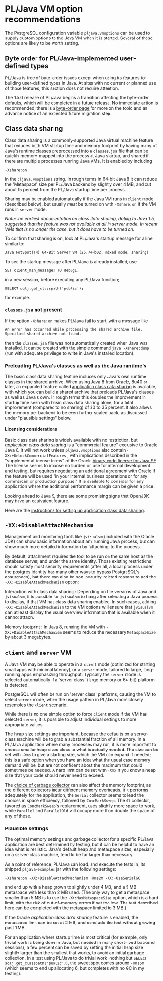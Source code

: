 # PL/Java VM option recommendations

The PostgreSQL configuration variable `pljava.vmoptions` can be used to
supply custom options to the Java VM when it is started. Several of these
options are likely to be worth setting.

## Byte order for PL/Java-implemented user-defined types

PL/Java is free of byte-order issues except when using its features for building
user-defined types in Java. At sites with no current or planned use of
those features, this section does not require attention.

The 1.5.0 release of PL/Java begins a transition affecting the byte-order
defaults, which will be completed in a future release. No immediate action is
recommended; there is a [byte-order page](../use/byteorder.html) for more on
the topic and an advance notice of an expected future migration step.

## Class data sharing

Class data sharing is a commonly-supported Java virtual machine feature
that reduces both VM startup time and memory footprint by having many of
Java's runtime classes preprocessed into a `classes.jsa` file that can
be quickly memory-mapped into the process at Java startup, and shared
if there are multiple processes running Java VMs. It is enabled by including

    -Xshare:on

in the `pljava.vmoptions` string. In rough terms in 64-bit Java 8 it can
reduce the 'Metaspace' size per PL/Java backend by slightly over 4 MB, and
cut about 15 percent from the PL/Java startup time per process.

Sharing may be enabled automatically if the Java VM runs in `client` mode
(described below), but usually *must* be turned on with `-Xshare:on` if the
VM runs in `server` mode.

*Note: the earliest documentation on class data sharing, dating to Java 1.5,
suggested that the feature was not available at all in server mode. In recent
VMs that is no longer the case, but it does have to be turned on.*

To confirm that sharing is on, look at PL/Java's startup message for a line
similar to:

    Java HotSpot(TM) 64-Bit Server VM (25.74-b02, mixed mode, sharing)

To see the startup message after PL/Java is already installed, use

    SET client_min_messages TO debug1;

in a new session, before executing any PL/Java function;

    SELECT sqlj.get_classpath('public');

for example.

### `classes.jsa` not present

If the option `-Xshare:on` makes PL/Java fail to start, with a message like

    An error has occurred while processing the shared archive file.
    Specified shared archive not found.

then the `classes.jsa` file was not automatically created when Java was
installed. It can be created with the simple command `java -Xshare:dump`
(run with adequate privilege to write in Java's installed location).

### Preloading PL/Java's classes as well as the Java runtime's

The basic class data sharing feature includes only Java's own runtime
classes in the shared archive. When using Java 8 from Oracle, 8u40 or
later, an expanded feature called [application class data sharing][appcds]
is available, with which you can build a shared archive that preloads
PL/Java's classes as well as Java's own. In rough terms this doubles the
improvement in startup time seen with basic class data sharing alone,
for a total improvement (compared to no sharing) of 30 to 35 percent.
It also allows the memory per backend to be even further
scaled back, as discussed under "plausible settings" below.

#### Licensing considerations

Basic class data sharing is widely available with no restriction, but
*application class data sharing* is a "commercial feature" exclusive to
Oracle Java 8. It will not work unless `pljava.vmoptions` also contain
`-XX:+UnlockCommercialFeatures` , with implications described in the
"supplemental license terms" of the Oracle
[binary code license for Java SE][bcl]. The license seems
to impose no burden on use for internal development and testing, but requires
negotiating an additional agreement with Oracle if the feature will be used
"in your internal business operations or for any commercial or production
purpose." It is available to consider for any application where the
additional performance margin can be given a price.

Looking ahead to Java 9, there are some promising signs that OpenJDK may have
an equivalent feature.

Here are the [instructions for setting up application class data sharing][iads].

[appcds]: http://docs.oracle.com/javase/8/docs/technotes/tools/unix/java.html#app_class_data_sharing
[bcl]: http://www.oracle.com/technetwork/java/javase/terms/license/index.html
[iads]: appcds.html

## `-XX:+DisableAttachMechanism`

Management and monitoring tools like `jvisualvm` (included with the Oracle JDK)
can show basic information about any running Java process, but can show much
more detailed information by 'attaching' to the process.

By default, attachment requires the tool to be run on the same host as the
database server, and under the same identity. Those existing restrictions
should satisfy most security requirements (after all, a local process under
the postgres identity has many other ways to bypass PostgreSQL's assurances),
but there can also be non-security-related reasons to add the
`-XX:+DisableAttachMechanism` option:

Interaction with class data sharing
: Depending on the versions of Java and `jvisualvm`, it is possible for
    `jvisualvm` to hang after selecting a Java process to display, if that VM
    has class data sharing enabled. In such cases, adding
    `-XX:+DisableAttachMechanism` to the VM options will ensure that `jvisualvm`
    can at least display the usual overview information that is available when
    it cannot attach.

Memory footprint
: In Java 8, running the VM with `-XX:+DisableAttachMechanism` seems to
    reduce the necessary `MetaspaceSize` by about 3 megabytes.

## `client` and `server` VM

A Java VM may be able to operate in a `client` mode (optimized for starting
small apps with minimal latency), or a `server` mode, tailored to large,
long-running apps emphasizing throughput. Typically the `server` mode is
selected automatically if a 'server class' (large memory or 64-bit) platform
is detected.

PostgreSQL will often be run on 'server class' platforms, causing the VM to
select `server` mode, when the usage pattern in PL/Java more closely resembles
the `client` scenario.

While there is no one simple option to force `client` mode if the VM has
selected `server`, it is possible to adjust individual settings to more
appropriate values.

The heap size settings are important, because the defaults on a server-class
machine will be to grab a substantial fraction of all memory. In a PL/Java
application where many processes may run, it is more important to choose
smaller heap sizes close to what is actually needed. The size can be set
with `-Xms` to give a starting size, which the VM can expand if needed; this
is a safe option when you have an idea what the usual case memory demand will
be, but are not confident about the maximum that could sometimes be needed.
A hard limit can be set with `-Xmx` if you know a heap size that your code
should never need to exceed.

The [choice of garbage collector][gcchoice] can also affect the memory
footprint, as the different collectors incur different memory overheads.
If it performs adequately for the application, the `Serial` collector
seems to lead the choices in space efficiency, followed by `ConcMarkSweep`.
The `G1` collector, favored as `ConcMarkSweep`'s replacement, uses slightly
more space to work, while `Parallel` and `ParallelOld` will occupy more than
double the space of any of these.

[gcchoice]: https://docs.oracle.com/javase/8/docs/technotes/guides/vm/gctuning/collectors.html

### Plausible settings

The optimal memory settings and garbage collector for a specific PL/Java
application are best determined by testing, but it can be helpful to have
an idea what is realistic. Java's default heap and metaspace sizes, especially
on a server-class machine, tend to be far larger than necessary.

As a point of reference, PL/Java can load, and execute the tests in, its
shipped `pljava-examples` jar with the following settings:

    -Xshare:on -XX:+DisableAttachMechanism -Xms2m -XX:+UseSerialGC

and end up with a heap grown to slightly under 4 MB, and a 5 MB metaspace
with less than 2 MB used. (The only way to get a metaspace smaller than 5 MB
is to use the `-XX:MaxMetaspaceSize` option, which is a hard limit, with the
risk of out-of-memory errors if set too low. The test described here can be
completed with the metaspace limited to 3 MB.)

If the Oracle *application class data sharing* feature is enabled, the
metaspace limit can be set at 2 MB, and conclude the test without growing
past 1 MB.

For an application where startup time is most critical (for example, only
trivial work is being done in Java, but needed in many short-lived
backend sessions), a few percent can be saved by setting the initial heap size
slightly larger than the smallest that works, to avoid an initial garbage
collection. In a test using PL/Java to do trivial work (nothing but
`SELECT sqlj.get_classpath('public')`), the sweet spot comes around
`-Xms5m` (which seems to end up allocating 6, but completes
with no GC in my testing).
